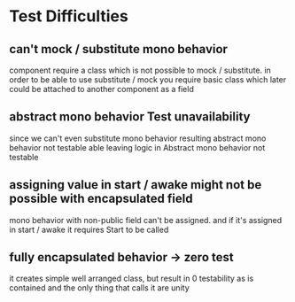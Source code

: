 # Test Difficulties

## can't mock / substitute mono behavior

component require a class which is not possible to mock / substitute. in order to be able to use substitute / mock you require basic class which later could be attached to another component as a field

## abstract mono behavior Test unavailability

since we can't even substitute mono behavior resulting abstract mono behavior not testable able leaving logic in Abstract mono behavior not testable

## assigning value in start / awake might not be possible with encapsulated field

mono behavior with non-public field can't be assigned. and if it's assigned in start / awake it requires Start to be called

## fully encapsulated behavior ->  zero test

it creates simple well arranged class, but result in 0 testability as is contained and the only thing that calls it are unity
